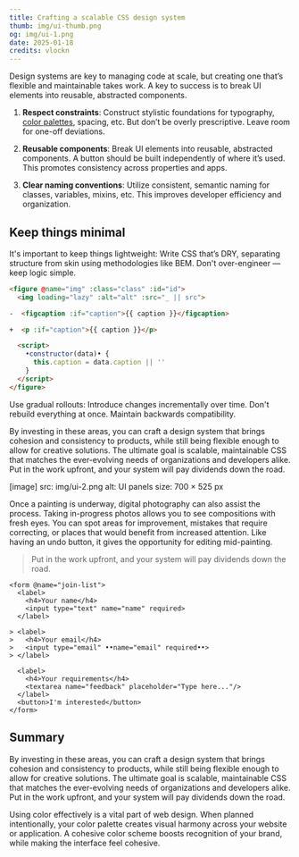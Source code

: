 ```yaml
---
title: Crafting a scalable CSS design system
thumb: img/ui-thumb.png
og: img/ui-1.png
date: 2025-01-18
credits: vlockn
---
```


Design systems are key to managing code at scale, but creating one that’s flexible and maintainable takes work. A key to success is to break UI elements into reusable, abstracted components.

1. **Respect constraints**: Construct stylistic foundations for typography, [color palettes](color-strategies.html), spacing, etc. But don’t be overly prescriptive. Leave room for one-off deviations.

2. **Reusable components**: Break UI elements into reusable, abstracted components. A button should be built independently of where it’s used. This promotes consistency across properties and apps.

3. **Clear naming conventions**: Utilize consistent, semantic naming for classes, variables, mixins, etc. This improves developer efficiency and organization.

## Keep things minimal

It's important to keep things lightweight: Write CSS that’s DRY, separating structure from skin using methodologies like BEM. Don't over-engineer — keep logic simple.

``` html numbered
<figure @name="img" :class="class" :id="id">
  <img loading="lazy" :alt="alt" :src="_ || src">

-  <figcaption :if="caption">{{ caption }}</figcaption>

+  <p :if="caption">{{ caption }}</p>

  <script>
    •constructor(data)• {
      this.caption = data.caption || ''
    }
  </script>
</figure>
```

Use gradual rollouts: Introduce changes incrementally over time. Don't rebuild everything at once. Maintain backwards compatibility.

By investing in these areas, you can craft a design system that brings cohesion and consistency to products, while still being flexible enough to allow for creative solutions. The ultimate goal is scalable, maintainable CSS that matches the ever-evolving needs of organizations and developers alike. Put in the work upfront, and your system will pay dividends down the road.

[image]
  src: img/ui-2.png
  alt: UI panels
  size: 700 × 525 px


Once a painting is underway, digital photography can also assist the process. Taking in-progress photos allows you to see compositions with fresh eyes. You can spot areas for improvement, mistakes that require correcting, or places that would benefit from increased attention. Like having an undo button, it gives the opportunity for editing mid-painting.

> Put in the work upfront, and your system will pay dividends down the road.

``` .blue
<form @name="join-list">
  <label>
    <h4>Your name</h4>
    <input type="text" name="name" required>
  </label>

> <label>
>   <h4>Your email</h4>
>   <input type="email" ••name="email" required••>
> </label>

  <label>
    <h4>Your requirements</h4>
    <textarea name="feedback" placeholder="Type here..."/>
  </label>
  <button>I'm interested</button>
</form>
```

## Summary

By investing in these areas, you can craft a design system that brings cohesion and consistency to products, while still being flexible enough to allow for creative solutions. The ultimate goal is scalable, maintainable CSS that matches the ever-evolving needs of organizations and developers alike. Put in the work upfront, and your system will pay dividends down the road.

Using color effectively is a vital part of web design. When planned intentionally, your color palette creates visual harmony across your website or application. A cohesive color scheme boosts recognition of your brand, while making the interface feel cohesive.
